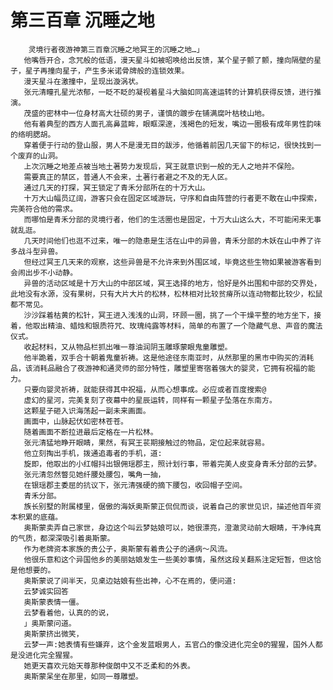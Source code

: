 # 第三百章 沉睡之地
        灵境行者夜游神第三百章沉睡之地冥王的沉睡之地…」
       他嘴唇开合，念咒般的低语，漫天星斗如被昭唤给出反馈，某个星子颤了颤，撞向隔壁的星子，星子再撞向星子，产生多米诺骨牌般的连锁效果。
       漫天星斗在激撞中，呈现出漩涡状。
       张元清瞳孔星光浓郁，一眨不眨的凝视着星斗大脑如同高速运转的计算机获得反馈，进行推演。
       茂盛的密林中一位身材高大壮硕的男子，谨慎的踱步在铺满腐叶枯枝山地。
       他有着典型的西方人面孔高鼻蓝眸，眼眶深邃，浅褐色的短发，嘴边一圈极有成年男性韵味的络明腮胡。
       穿着便于行动的登山服，男人不是漫无目的跋涉，他循着前因几天留下的标记，很快找到一个废弃的山洞。
       上次沉睡之地差点被当地土著势力发现后，冥王就意识到一般的无人之地并不保险。
       需要真正的禁区，普通人不会来，土著行者避之不及的无人区。
       通过几天的打探，冥王锁定了青禾分部所在的十万大山。
       十万大山幅员辽阔，游客只会在固定区域游玩，守序和自由阵营的行者更不敢在山中探索，完美符合他的需求。
       而哪怕是青禾分部的灵境行者，他们的生活圈也是固定，十万大山这么大，不可能闲来无事就乱逛。
       几天时间他们也逛不过来，唯一的隐患是生活在山中的异兽，青禾分部的木妖在山中养了许多战斗型异兽。
       但经过冥王几天来的观察，这些异兽是不允许来到外围区域，毕竟这些生物如果被游客看到会闹出步不小动静。
       异兽的活动区域是十万大山的中部区域，冥王选择的地方，恰好是外出围和中部的交界处，此地没有水源，没有果树，只有大片大片的松林，松林相对比较贫瘠所以连动物都比较少，松鼠都不常见。
       沙沙踩着枯黄的松针，冥王进入浅浅的山洞，环顾一圈，挑了一个干燥平整的地方坐下，接着，他取出精油、蜡烛和银质符咒、玫瑰纯露等材料，简单的布置了一个隐藏气息、声音的魔法仪式。
       收起材料，又从物品栏抓出唯一尊油润阴玉雕琢蒙眼鬼童雕塑。
       他半跪着，双手合十朝着鬼童祈祷。这是他途径东南亚时，从然那里的黑市中购买的消耗品，该消耗品融合了夜游神和通灵师的部分特性，雕塑里寄宿着强大的婴灵，它拥有祝福的能力。
       只要向婴灵祈祷，就能获得其中祝福，从而心想事成。必应或者百度搜索@
       虚幻的星河，完美复刻了夜幕中的星辰运转，同样有一颗星子坠落在东南方。
       这颗星子砸入识海荡起一副未来画面。
       画面中，山脉起伏如密林苍苍。
       随着画面不断拉进最后定格在一片松林。
       张元清猛地睁开眼睛，果然，有冥王苌期接触过的物品，定位起来就容易。
       他立刻掏出手机，拨通追毒者的手机，道:
       旋即，他取出的小红帽抖出银佣瑶郡主，照计划行事，带着完美人皮变身青禾分部的云梦。
       张元清忽然瞥见她纤腰处腰包，嘴角一抽，
       在银瑶郡主委屈的抗议下，张元清强硬的摘下腰包，收回帽子空间。
       青禾分部。
       族长别墅的附属楼里，倨傲的海妖奥斯蒙正侃侃而谈，说着自己的家世见识，描述他百年资本积累的底蕴。
       奥斯蒙卖弄自己家世，身边这个叫云梦姑娘可以，她很漂亮，澄澈灵动前大眼睛，干净纯真的气质，都深深吸引着奥斯蒙。
       作为老牌资本家族的贵公子，奥斯蒙有着贵公子的通病～风流。
       他很乐意和这个异国他乡的美丽姑娘发生一些美妙事情，虽然这段关翻系注定短暂，但这恰是他想要的。
       奥斯蒙说了间半天，见桌边姑娘有些出神，心不在焉的，便问道:
       云梦诚实回答
       奥斯蒙表情一僵。
       云梦看着他，认真的的说，
       」奥斯蒙问道。
       奥斯蒙挤出微笑，
       云梦一声:她表情有些嫌弃，这个金发蓝眼男人，五官凸的像没进化完全0的猩猩，国外人都是没进化完全猩猩。
       她更天喜欢元始天尊那种俊朗中又不乏柔和的外表。
       奥斯蒙呆坐在那里，如同一尊雕塑。